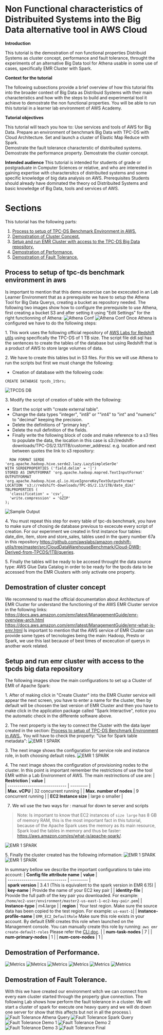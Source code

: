 # Non Functional characteristics of Distribuited Systems into the Big Data alternative tool in AWS Cloud

**Introduction**

This tutorial is the demostration of non functional properties Distribuid Systems as cluster concept, performance and fault tolerance, throught the experiments of an alternative Big Data tool for Athena usable in some use of cases, specifically EMR Cluster with Spark.

**Context for the tutorial**

The following subsections provide a brief overview of how this tutorial fits into the broader context of Big Data as Distribuid Systems with their main characteristics and how with the steps to build and experimental tool it achieve to demostrate the non functional properties.
You will be able to run this tutorial in a learner lab environment of AWS Academy.

**Tutorial objectives**

This tutorial will teach you how to:
Use services and tools of AWS for Big Data.
Prepare an environment of benchmark Big Data with TPC-DS with Cloud Architecture.
Set and launch a cluster of Elastic Map Reduce with Spark.  
Demostrate the fault tolerance characterstic of distribuited systems.
Demostrate the performance property.
Demostrate the cluster concept.

**Intended audience**
This tutorial is intended for students of grade or postgraduate in Computer Sciences or relative, and who are interested in gaining expertise with charactersitcs of distribuited systems and some specific knowledge of big data analysis on AWS.
Prerequisites
Students should already have dominated the theory od Distribuited Systems and basic knowledge of Big Data, tools and services of AWS.
# Sections
This tutorial has the following parts:
1. [Process to setup of TPC-DS Benchmark Environment in AWS.](#process-to-setup-of-tpc-ds-benchmark-environment-in-aws)
2. [Demostration of Cluster Concept.](#demostration-of-cluster-concept)
3. [Setup and run EMR Cluster with access to the TPC-DS Big Data repository.](#setup-and-run-emr-cluster-with-access-to-the-tpcds-big-data-repository)
4. [Demostration of Performance.](#demostration-of-performance)
5. [Demostration of Fault Tolerance.](#demostration-of-fault-tolerance)
   
## Process to setup of tpc-ds benchmark environment in aws

Is important to mention that this demo excercise can be excecuted in an Lab Learner Environment that as a prerequisite we have to setup the Athena Tool for Big Data Querys, creating a bucket as repository needed.
The following two images show how to configure the prerequisite to use Athena, first creating a bucket S3 and after setting it using "Edit Settings" for the right functionning of Athena:
![Athena Conf](img/athena_conf.png)
![Athena Conf](img/athena_conf2.png)
Once Athena is configured we have to do the following steps:

1\. This work uses the following official repository of [AWS Labs for Redshift utils](https://github.com/awslabs/amazon-redshift-utils/tree/master/src/CloudDataWarehouseBenchmark/Cloud-DWB-Derived-from-TPCDS/1TB) using specifically the TPC-DS of 1 TB size. The script file ddl.sql has the sentences to create the tables of the database but using Redshift that is a product of AWS to store large volumes of data.

2\. We have to create this tables but in S3 files. For this we will use Athena to run the scripts but first we must change the following:
- Creation of database with the following code:
```
CREATE DATABASE tpcds_1tbrs;
```
![TPCDS DB](img/tpcds_db.png)

3\. Modify the script of creation of table with the following:
- Start the script with "create external table".
- Change the data types "integer", "int8" or ""int4" to "int" and "numeric" to "decimal" keeping the precision.
- Delete the definitions of "primary key".
- Delete the null definition of the fields.
- Finally write the following block of code and make reference to a s3 files to populate the data, the location in this case is s3://redshift-downloads/TPC-DS/2.13/1TB/customer_address/. e.g. location and next between quotes the link to s3 repository:
```
  ROW FORMAT SERDE 'org.apache.hadoop.hive.serde2.lazy.LazySimpleSerDe'
WITH SERDEPROPERTIES ('field.delim' = '|')
STORED AS INPUTFORMAT 'org.apache.hadoop.mapred.TextInputFormat' OUTPUTFORMAT 'org.apache.hadoop.hive.ql.io.HiveIgnoreKeyTextOutputFormat'
LOCATION 's3://redshift-downloads/TPC-DS/2.13/1TB/date_dim/'
TBLPROPERTIES (
  'classification' = 'csv',
  'write.compression' = 'GZIP'
);
```
![Sample Output](img/script_table_exc.png)

4\. You must repeat this step for every table of tpc-ds benchmark, you have to make sure of chosing de database previous to excecute every script of creation. For our experiment we created in first instance four tables: date_dim, item, store and store_sales, tables used in the query number 67a in this repository https://github.com/awslabs/amazon-redshift-utils/tree/master/src/CloudDataWarehouseBenchmark/Cloud-DWB-Derived-from-TPCDS/1TB/queries.

5\. Finally the tables will be ready to be accesed throught the data source type: AWS Glue Data Catalog in order to be ready for the tpcds data to be accessed from the EMR Clusters with only activate one property.

## Demostration of cluster concept
We recommend to read the official documentation about Architecture of EMR Cluster for understand the functioning of the AWS EMR Cluster service in the following links: https://docs.aws.amazon.com/emr/latest/ManagementGuide/emr-overview-arch.html https://docs.aws.amazon.com/emr/latest/ManagementGuide/emr-what-is-emr.html
Is important to mention that the AWS service of EMR Cluster can provide some types of tecnologies being the main: Hadoop, Presto or Spark, we use this last because of best times of excecution of querys in another work related.

## Setup and run emr cluster with access to the tpcds big data repository
The following images show the main configurations to set up a Cluster of EMR of Apache Spark:

1\. After of making click in "Create Cluster" into the EMR Cluster service will appear the next screen, you have to enter a name for the cluster, then by default will be choosen the last version of EMR Cluster and then you have to make click in the application package called "Spark Interactive", notice you the automatic check in the differente software above.

2\. The next property is the key to connect the Cluster with the data layer created in the section: [Process to setup of TPC-DS Benchmark Environment in AWS.](#process-to-setup-of-tpc-ds-benchmark-environment-in-aws). You will have to check the property: "Use for Spark table metadata":
![EMR 1 SPARK](img/cluster1.png)

3\. The next image shows the configuration for service role and instance role, in both choosing default roles.
![EMR 1 SPARK](img/cluster2.png)

4\. The next image shows the configuration of provisioning nodes to the cluster. In this point is important remember the restrictions of use the tool EMR within a Lab Environment of AWS. The main restrinctions of use are: 
| **Restriction** | **value** |       
| ------------------------------ | --------- |  
| **Max. vCPU** | 32 concurrent running |
| **Max. number of nodes** | 9 concurrent running |
| **EC2 Instance size** | large o smaller |

7. We wil use the  two ways for : manual for down te server and scripts  
> Note: Is important to know that EC2 instances of `size large` has 8 GB of memory RAM, this is the most important fact in this tutorial, because of the Apache Spark uses the memory as its main resource, Spark load the tables in memory and thus be faster: https://aws.amazon.com/es/what-is/apache-spark/.

![EMR 1 SPARK](img/cluster3.png)

5\. Finally the cluster created has the following information: 
![EMR 1 SPARK](img/cluster_final1.png)
![EMR 1 SPARK](img/cluster_final2.png)

In summary bellow we describe the important configurations to take into account: 
| **Config file attribute name** | **value** |       
| ------------------------------ | --------- |      
| **spark version** | 3.4.1 (This is equivalent to the spark version in EMR 6.15) |
| **key-name** | Provide the name of your EC2 key pair |
| **identity-file**      | Provide the full path of the key pair you downloaded. For example: `/home/ec2-user/environment/master2-us-east-1-ec2-key-pair.pem`|
| **Instance-type**      | m4.large |
| **region** | Your test region. Make sure the source data has been copied to the test region. For example: `us-east-1`|
| **instance-profile-name** | `EMR_EC2_DefaultRole` Make sure this role exists in your account. By default EMR creates this role when launched on the Management console. You can manually create this role by running: `aws emr create-default-roles` Please refer the [CLI doc](https://docs.aws.amazon.com/cli/latest/reference/emr/create-default-roles.html). |
| **num-task-nodes**         | 7                                           |
| **num-primary-nodes**         | 1                                           |
| **num-core-nodes**         | 1                                           |

## Demostration of Performance.
![Metrics](img/metrics.png)
![Metrics](img/metrics1.png)
![Metrics](img/metrics2.png)
![Metrics](img/metrics3.png)
![Metrics](img/metrics4.png)
![Metrics](img/metrics5.png)

## Demostration of Fault Tolerance.
With this we have created our environment witch we can connect from every eam cluster started through the property glue connection. The following Lab shows how perform the fault tolerance in a cluster. We will start a cluster of spark for execute one heavy query and we will do down one server for show that this affects but not in all the process.\ 
![Fault Tolerance Athena Query](img/ft_athena.png)
![Fault Tolerance Spark Query](img/ft_query_sp.png)
![Fault Tolerance Demo 1](img/ft_demo_1.png)
![Fault Tolerance Demo 2](img/ft_demo_2.png)
![Fault Tolerance Demo 3](img/ft_demo_3.png)
![Fault Tolerance Final](img/ft_final.png)
